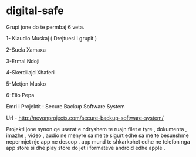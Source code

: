 # digital-safe

Grupi jone do te  permbaj 6 veta.

1- Klaudio Muskaj ( Drejtuesi i grupit ) 

2-Suela Xamaxa

3-Ermal Ndoji

4-Skerdilajd Xhaferi 

5-Metjon Musko

6-Elio Pepa  

Emri i Projektit : Secure Backup Software System 

Url - http://nevonprojects.com/secure-backup-software-system/

Projekti jone synon
qe  userat e ndryshem te  ruajn filet e tyre  , dokumenta , imazhe , video , audio ne  menyre sa me  te sigurt edhe  sa  me te  besueshme  nepermjet nje  app ne descop . app mund te  shkarkohet edhe  ne  telefon nga  app store si dhe  play store  do jet  i  formateve android edhe apple .

